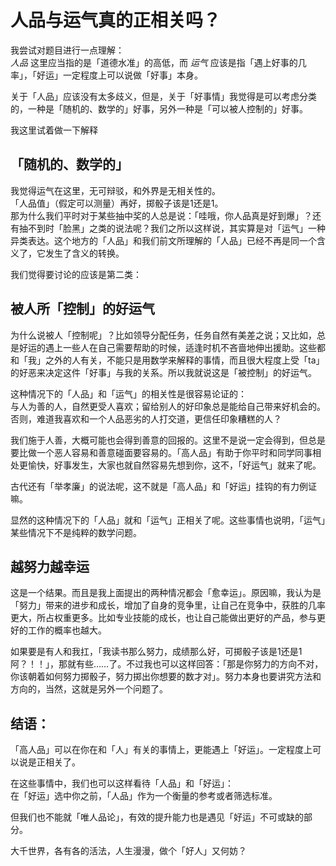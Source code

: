 # 人品与运气真的正相关吗？

我尝试对题目进行一点理解：  
_人品_ 这里应当指的是「道德水准」的高低，而 _运气_
应该是指「遇上好事的几率」，「好运」一定程度上可以说做「好事」本身。

关于「人品」应该没有太多歧义，但是，关于「好事情」我觉得是可以考虑分类的，一种是「随机的、数学的」好事，另外一种是「可以被人控制的」好事。

我这里试着做一下解释

## 「随机的、数学的」

我觉得运气在这里，无可辩驳，和外界是无相关性的。  
「人品值」（假定可以测量）再好，掷骰子该是1还是1。  
那为什么我们平时对于某些抽中奖的人总是说：「哇哦，你人品真是好到爆」？还有抽不到时「脸黑」之类的说法呢？我们之所以这样说，其实算是对「运气」一种异类表达。这个地方的「人品」和我们前文所理解的「人品」已经不再是同一个含义了，它发生了含义的转换。

我们觉得要讨论的应该是第二类：

## 被人所「控制」的好运气

为什么说被人「控制呢」？比如领导分配任务，任务自然有美差之说；又比如，总是好运的遇上一些人在自己需要帮助的时候，适逢时机不吝啬地伸出援助。这些都和「我」之外的人有关，不能只是用数学来解释的事情，而且很大程度上受「ta」的好恶来决定这件「好事」与我的关系。所以我就说这是「被控制」的好运气。

这种情况下的「人品」和「运气」的相关性是很容易论证的：  
与人为善的人，自然更受人喜欢；留给别人的好印象总是能给自己带来好机会的。否则，难道我喜欢和一个人品恶劣的人打交道，更信任印象糟糕的人？

我们施于人善，大概可能也会得到善意的回报的。这里不是说一定会得到，但总是要比做一个恶人容易和善意碰面要容易的。「高人品」有助于你平时和同学同事相处更愉快，好事发生，大家也就自然容易先想到你，这不，「好运气」就来了呢。

古代还有「举孝廉」的说法呢，这不就是「高人品」和「好运」挂钩的有力例证嘛。

显然的这种情况下的「人品」就和「运气」正相关了呢。这些事情也说明，「运气」某些情况下不是纯粹的数学问题。

## 越努力越幸运

这是一个结果。而且是我上面提出的两种情况都会「愈幸运」。原因嘛，我认为是「努力」带来的进步和成长，增加了自身的竞争里，让自己在竞争中，获胜的几率更大，所占权重更多。比如专业技能的成长，也让自己能做出更好的产品，参与更好的工作的概率也越大。

如果要是有人和我扛，「我读书那么努力，成绩那么好，可掷骰子该是1还是1阿？！！」，那就有些……了。不过我也可以这样回答：「那是你努力的方向不对，你该朝着如何努力掷骰子，努力掷出你想要的数才对」。努力本身也要讲究方法和方向的，当然，这就是另外一个问题了。

## 结语：
「高人品」可以在你在和「人」有关的事情上，更能遇上「好运」。一定程度上可以说是正相关了。

在这些事情中，我们也可以这样看待「人品」和「好运」：  
在「好运」选中你之前，「人品」作为一个衡量的参考或者筛选标准。

但我们也不能就「唯人品论」，有效的提升能力也是遇见「好运」不可或缺的部分。

大千世界，各有各的活法，人生漫漫，做个「好人」又何妨？
